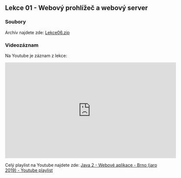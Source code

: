 Lekce 01 - Webový prohlížeč a webový server
-------------------------------------------

### Soubory

Archív najdete zde: [Lekce06.zip](/data/2019-jaro/java2/Lekce06.zip)


### Videozáznam

Na Youtube je záznam z lekce:

<iframe width="560" height="315"
	src="https://www.youtube.com/embed/HHWL4ByVWkQ"
	frameborder="0"
	allowfullscreen></iframe>

Celý playlist na Youtube najdete zde:
[Java 2 - Webové aplikace - Brno (jaro 2019) - Youtube playlist](https://www.youtube.com/playlist?list=PLTCx5oiCrIJ7I5m_zJtjZoLS-pxSi859Z)
